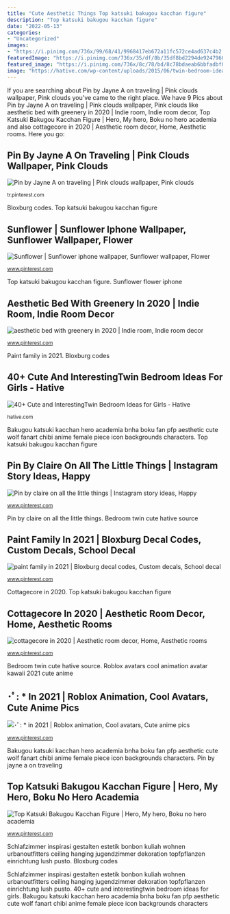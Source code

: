```yaml
---
title: "Cute Aesthetic Things Top katsuki bakugou kacchan figure"
description: "Top katsuki bakugou kacchan figure"
date: "2022-05-13"
categories:
- "Uncategorized"
images:
- "https://i.pinimg.com/736x/99/68/41/9968417eb672a11fc572ce4ad637c4b2.jpg"
featuredImage: "https://i.pinimg.com/736x/35/df/8b/35df8bd2294de9247960fbb974808d08.jpg"
featured_image: "https://i.pinimg.com/736x/8c/78/bd/8c78bdaeab6bbfadbf0cc29485729f75.jpg"
image: "https://hative.com/wp-content/uploads/2015/06/twin-bedroom-ideas-for-girls/17-twin-bedroom-ideas-for-girls.jpg"
---
```


If you are searching about Pin by Jayne A on traveling | Pink clouds wallpaper, Pink clouds you've came to the right place. We have 9 Pics about Pin by Jayne A on traveling | Pink clouds wallpaper, Pink clouds like aesthetic bed with greenery in 2020 | Indie room, Indie room decor, Top Katsuki Bakugou Kacchan Figure | Hero, My hero, Boku no hero academia and also cottagecore in 2020 | Aesthetic room decor, Home, Aesthetic rooms. Here you go:

## Pin By Jayne A On Traveling | Pink Clouds Wallpaper, Pink Clouds

![Pin by Jayne A on traveling | Pink clouds wallpaper, Pink clouds](https://i.pinimg.com/736x/27/cd/0d/27cd0d3a1b29d1bb87e489e26cca9f59--pink-cat-pink-pink-pink.jpg "Aesthetic bed with greenery in 2020")

<small>tr.pinterest.com</small>

Bloxburg codes. Top katsuki bakugou kacchan figure

## Sunflower | Sunflower Iphone Wallpaper, Sunflower Wallpaper, Flower

![Sunflower | Sunflower iphone wallpaper, Sunflower wallpaper, Flower](https://i.pinimg.com/736x/81/ed/89/81ed89fdcb0183126925eb121379bd68.jpg "Bedroom twin cute hative source")

<small>www.pinterest.com</small>

Top katsuki bakugou kacchan figure. Sunflower flower iphone

## Aesthetic Bed With Greenery In 2020 | Indie Room, Indie Room Decor

![aesthetic bed with greenery in 2020 | Indie room, Indie room decor](https://i.pinimg.com/736x/8c/78/bd/8c78bdaeab6bbfadbf0cc29485729f75.jpg "Sunflower flower iphone")

<small>www.pinterest.com</small>

Paint family in 2021. Bloxburg codes

## 40+ Cute And InterestingTwin Bedroom Ideas For Girls - Hative

![40+ Cute and InterestingTwin Bedroom Ideas for Girls - Hative](https://hative.com/wp-content/uploads/2015/06/twin-bedroom-ideas-for-girls/17-twin-bedroom-ideas-for-girls.jpg "Paint family in 2021")

<small>hative.com</small>

Bakugou katsuki kacchan hero academia bnha boku fan pfp aesthetic cute wolf fanart chibi anime female piece icon backgrounds characters. Top katsuki bakugou kacchan figure

## Pin By Claire On All The Little Things | Instagram Story Ideas, Happy

![Pin by claire on all the little things | Instagram story ideas, Happy](https://i.pinimg.com/736x/38/c0/b9/38c0b937fedfff78c99720ac046f5540.jpg "Sunflower flower iphone")

<small>www.pinterest.com</small>

Pin by claire on all the little things. Bedroom twin cute hative source

## Paint Family In 2021 | Bloxburg Decal Codes, Custom Decals, School Decal

![paint family in 2021 | Bloxburg decal codes, Custom decals, School decal](https://i.pinimg.com/736x/20/42/f9/2042f91dec61ea3dd03ef0c023e8202d.jpg "Bedroom twin cute hative source")

<small>www.pinterest.com</small>

Cottagecore in 2020. Top katsuki bakugou kacchan figure

## Cottagecore In 2020 | Aesthetic Room Decor, Home, Aesthetic Rooms

![cottagecore in 2020 | Aesthetic room decor, Home, Aesthetic rooms](https://i.pinimg.com/736x/28/17/cf/2817cff77e5b29f4c0af64064197b332.jpg "Instagram aesthetic story kinds vibes happy")

<small>www.pinterest.com</small>

Bedroom twin cute hative source. Roblox avatars cool animation avatar kawaii 2021 cute anime

## ･ﾟ: * In 2021 | Roblox Animation, Cool Avatars, Cute Anime Pics

![･ﾟ: * in 2021 | Roblox animation, Cool avatars, Cute anime pics](https://i.pinimg.com/736x/99/68/41/9968417eb672a11fc572ce4ad637c4b2.jpg "Sunflower flower iphone")

<small>www.pinterest.com</small>

Bakugou katsuki kacchan hero academia bnha boku fan pfp aesthetic cute wolf fanart chibi anime female piece icon backgrounds characters. Pin by jayne a on traveling

## Top Katsuki Bakugou Kacchan Figure | Hero, My Hero, Boku No Hero Academia

![Top Katsuki Bakugou Kacchan Figure | Hero, My hero, Boku no hero academia](https://i.pinimg.com/736x/35/df/8b/35df8bd2294de9247960fbb974808d08.jpg "Sunflower flower iphone")

<small>www.pinterest.com</small>

Schlafzimmer inspirasi gestalten estetik bonbon kuliah wohnen urbanoutfitters ceiling hanging jugendzimmer dekoration topfpflanzen einrichtung lush pusto. Bloxburg codes

Schlafzimmer inspirasi gestalten estetik bonbon kuliah wohnen urbanoutfitters ceiling hanging jugendzimmer dekoration topfpflanzen einrichtung lush pusto. 40+ cute and interestingtwin bedroom ideas for girls. Bakugou katsuki kacchan hero academia bnha boku fan pfp aesthetic cute wolf fanart chibi anime female piece icon backgrounds characters

